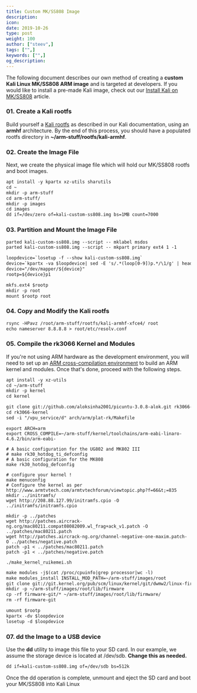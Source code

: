 ```yaml
---
title: Custom MK/SS808 Image
description:
icon:
date: 2019-10-26
type: post
weight: 100
author: ["steev",]
tags: ["",]
keywords: ["",]
og_description:
---
```


The following document describes our own method of creating a **custom Kali Linux MK/SS808 ARM image** and is targeted at developers. If you would like to install a pre-made Kali image, check out our [Install Kali on MK/SS808](/docs/arm/kali-linux-ss808/) article.

### 01. Create a Kali rootfs

Build yourself a [Kali rootfs](/docs/development/kali-linux-arm-chroot/) as described in our Kali documentation, using an **armhf** architecture. By the end of this process, you should have a populated rootfs directory in **~/arm-stuff/rootfs/kali-armhf**.

### 02. Create the Image File

Next, we create the physical image file which will hold our MK/SS808 rootfs and boot images.

```markdown
apt install -y kpartx xz-utils sharutils
cd ~
mkdir -p arm-stuff
cd arm-stuff/
mkdir -p images
cd images
dd if=/dev/zero of=kali-custom-ss808.img bs=1MB count=7000
```

### 03. Partition and Mount the Image File

```markdown
parted kali-custom-ss808.img --script -- mklabel msdos
parted kali-custom-ss808.img --script -- mkpart primary ext4 1 -1
```

```html
loopdevice=`losetup -f --show kali-custom-ss808.img`
device=`kpartx -va $loopdevice| sed -E 's/.*(loop[0-9])p.*/\1/g' | head -1`
device="/dev/mapper/${device}"
rootp=${device}p1

mkfs.ext4 $rootp
mkdir -p root
mount $rootp root
```


### 04. Copy and Modify the Kali rootfs

```markdown
rsync -HPavz /root/arm-stuff/rootfs/kali-armhf-xfce4/ root
echo nameserver 8.8.8.8 > root/etc/resolv.conf
```

### 05. Compile the rk3066 Kernel and Modules

If you're not using ARM hardware as the development environment, you will need to set up an [ARM cross-compilation environment](/docs/development/arm-cross-compilation-environment/) to build an ARM kernel and modules. Once that's done, proceed with the following steps.

```markdown
apt install -y xz-utils
cd ~/arm-stuff
mkdir -p kernel
cd kernel

git clone git://github.com/aloksinha2001/picuntu-3.0.8-alok.git rk3066-kernel
cd rk3066-kernel
sed -i "/vpu_service/d" arch/arm/plat-rk/Makefile
```

```plaintext
export ARCH=arm
export CROSS_COMPILE=~/arm-stuff/kernel/toolchains/arm-eabi-linaro-4.6.2/bin/arm-eabi-

# A basic configuration for the UG802 and MK802 III
# make rk30_hotdog_ti_defconfig
# A basic configuration for the MK808
make rk30_hotdog_defconfig

# configure your kernel !
make menuconfig
# Configure the kernel as per http://www.armtvtech.com/armtvtechforum/viewtopic.php?f=66&t;=835
mkdir ../initramfs/
wget http://208.88.127.99/initramfs.cpio -O ../initramfs/initramfs.cpio

mkdir -p ../patches
wget http://patches.aircrack-ng.org/mac80211.compat08082009.wl_frag+ack_v1.patch -O ../patches/mac80211.patch
wget http://patches.aircrack-ng.org/channel-negative-one-maxim.patch- O ../patches/negative.patch
patch -p1 < ../patches/mac80211.patch
patch -p1 < ../patches/negative.patch

./make_kernel_ruikemei.sh
```

```markdown
make modules -j$(cat /proc/cpuinfo|grep processor|wc -l)
make modules_install INSTALL_MOD_PATH=~/arm-stuff/images/root
git clone git://git.kernel.org/pub/scm/linux/kernel/git/dwmw2/linux-firmware.git firmware-git
mkdir -p ~/arm-stuff/images/root/lib/firmware
cp -rf firmware-git/* ~/arm-stuff/images/root/lib/firmware/
rm -rf firmware-git
```

```markdown
umount $rootp
kpartx -dv $loopdevice
losetup -d $loopdevice
```

### 07. dd the Image to a USB device

Use the **dd** utility to image this file to your SD card. In our example, we assume the storage device is located at /dev/sdb. **Change this as needed.**


```markdown
dd if=kali-custom-ss808.img of=/dev/sdb bs=512k
```

Once the dd operation is complete, unmount and eject the SD card and boot your MK/SS808 into Kali Linux
